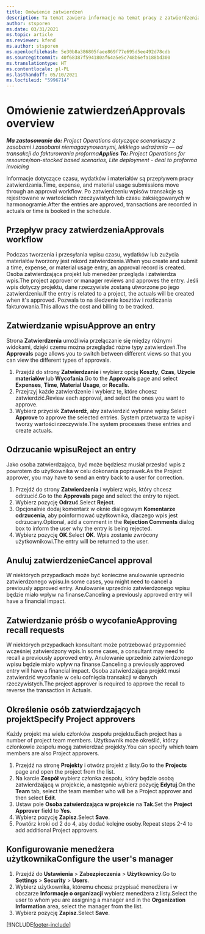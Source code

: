 ```yaml
---
title: Omówienie zatwierdzeń
description: Ta temat zawiera informacje na temat pracy z zatwierdzeniami w Project Operations.
author: stsporen
ms.date: 03/31/2021
ms.topic: article
ms.reviewer: kfend
ms.author: stsporen
ms.openlocfilehash: 5e30b8a386805faee869f77e695d5ee492d78cdb
ms.sourcegitcommit: 40f68387f594180af64a5e5c748b6efa188bd300
ms.translationtype: HT
ms.contentlocale: pl-PL
ms.lasthandoff: 05/10/2021
ms.locfileid: "5996714"
---
```

# <a name="approvals-overview"></a><span data-ttu-id="79456-103">Omówienie zatwierdzeń</span><span class="sxs-lookup"><span data-stu-id="79456-103">Approvals overview</span></span>

<span data-ttu-id="79456-104">_**Ma zastosowanie do:** Project Operations dotyczące scenariuszy z zasobami i zasobami niemagazynowanymi, lekkiego wdrażania — od transakcji do fakturowania proforma_</span><span class="sxs-lookup"><span data-stu-id="79456-104">_**Applies To:** Project Operations for resource/non-stocked based scenarios, Lite deployment - deal to proforma invoicing_</span></span>

<span data-ttu-id="79456-105">Informacje dotyczące czasu, wydatków i materiałów są przepływem pracy zatwierdzania.</span><span class="sxs-lookup"><span data-stu-id="79456-105">Time, expense, and material usage submissions move through an approval workflow.</span></span> <span data-ttu-id="79456-106">Po zatwierdzeniu wpisów transakcje są rejestrowane w wartościach rzeczywistych lub czasu zaksięgowanych w harmonogramie.</span><span class="sxs-lookup"><span data-stu-id="79456-106">After the entries are approved, transactions are recorded in actuals or time is booked in the schedule.</span></span>

## <a name="approvals-workflow"></a><span data-ttu-id="79456-107">Przepływ pracy zatwierdzenia</span><span class="sxs-lookup"><span data-stu-id="79456-107">Approvals workflow</span></span>
<span data-ttu-id="79456-108">Podczas tworzenia i przesyłania wpisu czasu, wydatków lub zużycia materiałów tworzony jest rekord zatwierdzenia.</span><span class="sxs-lookup"><span data-stu-id="79456-108">When you create and submit a time, expense, or material usage entry, an approval record is created.</span></span> <span data-ttu-id="79456-109">Osoba zatwierdzająca projekt lub menedżer przegląda i zatwierdza wpis.</span><span class="sxs-lookup"><span data-stu-id="79456-109">The project approver or manager reviews and approves the entry.</span></span> <span data-ttu-id="79456-110">Jeśli wpis dotyczy projektu, dane rzeczywiste zostaną utworzone po jego zatwierdzeniu.</span><span class="sxs-lookup"><span data-stu-id="79456-110">If the entry is related to a project, the actuals will be created when it's approved.</span></span> <span data-ttu-id="79456-111">Pozwala to na śledzenie kosztów i rozliczania fakturowania.</span><span class="sxs-lookup"><span data-stu-id="79456-111">This allows the cost and billing to be tracked.</span></span>

## <a name="approve-an-entry"></a><span data-ttu-id="79456-112">Zatwierdzanie wpisu</span><span class="sxs-lookup"><span data-stu-id="79456-112">Approve an entry</span></span>
<span data-ttu-id="79456-113">Strona **Zatwierdzenia** umożliwia przełączanie się między różnymi widokami, dzięki czemu można przeglądać różne typy zatwierdzeń.</span><span class="sxs-lookup"><span data-stu-id="79456-113">The **Approvals** page allows you to switch between different views so that you can view the different types of approvals.</span></span>
  
1. <span data-ttu-id="79456-114">Przejdź do strony **Zatwierdzanie** i wybierz opcję **Koszty**, **Czas**, **Użycie materiałów** lub **Wycofania**.</span><span class="sxs-lookup"><span data-stu-id="79456-114">Go to the **Approvals** page and select **Expenses**, **Time**, **Material Usage**, or **Recalls**.</span></span>
2. <span data-ttu-id="79456-115">Przejrzyj każde zatwierdzenie i wybierz te, które chcesz zatwierdzić.</span><span class="sxs-lookup"><span data-stu-id="79456-115">Review each approval, and select the ones you want to approve.</span></span>
3. <span data-ttu-id="79456-116">Wybierz przycisk **Zatwierdź**, aby zatwierdzić wybrane wpisy.</span><span class="sxs-lookup"><span data-stu-id="79456-116">Select **Approve** to approve the selected entries.</span></span>
<span data-ttu-id="79456-117">System przetwarza te wpisy i tworzy wartości rzeczywiste.</span><span class="sxs-lookup"><span data-stu-id="79456-117">The system processes these entries and create actuals.</span></span>

## <a name="reject-an-entry"></a><span data-ttu-id="79456-118">Odrzucanie wpisu</span><span class="sxs-lookup"><span data-stu-id="79456-118">Reject an entry</span></span>
<span data-ttu-id="79456-119">Jako osoba zatwierdzająca, być może będziesz musiał przesłać wpis z powrotem do użytkownika w celu dokonania poprawek.</span><span class="sxs-lookup"><span data-stu-id="79456-119">As the Project approver, you may have to send an entry back to a user for correction.</span></span>
  
1. <span data-ttu-id="79456-120">Przejdź do strony **Zatwierdzenia** i wybierz wpis, który chcesz odrzucić.</span><span class="sxs-lookup"><span data-stu-id="79456-120">Go to the **Approvals** page and select the entry to reject.</span></span> 
2. <span data-ttu-id="79456-121">Wybierz pozycję **Odrzuć**.</span><span class="sxs-lookup"><span data-stu-id="79456-121">Select **Reject**.</span></span>
3. <span data-ttu-id="79456-122">Opcjonalnie dodaj komentarz w oknie dialogowym **Komentarze odrzucenia**, aby poinformować użytkownika, dlaczego wpis jest odrzucany.</span><span class="sxs-lookup"><span data-stu-id="79456-122">Optional, add a comment in the **Rejection Comments** dialog box to inform the user why the entry is being rejected.</span></span>
4. <span data-ttu-id="79456-123">Wybierz pozycję **OK**.</span><span class="sxs-lookup"><span data-stu-id="79456-123">Select **OK**.</span></span> <span data-ttu-id="79456-124">Wpis zostanie zwrócony użytkownikowi.</span><span class="sxs-lookup"><span data-stu-id="79456-124">The entry will be returned to the user.</span></span>
  
## <a name="cancel-approval"></a><span data-ttu-id="79456-125">Anuluj zatwierdzenie</span><span class="sxs-lookup"><span data-stu-id="79456-125">Cancel approval</span></span>
<span data-ttu-id="79456-126">W niektórych przypadkach może być konieczne anulowanie uprzednio zatwierdzonego wpisu.</span><span class="sxs-lookup"><span data-stu-id="79456-126">In some cases, you might need to cancel a previously approved entry.</span></span> <span data-ttu-id="79456-127">Anulowanie uprzednio zatwierdzonego wpisu będzie miało wpływ na finanse.</span><span class="sxs-lookup"><span data-stu-id="79456-127">Canceling a previously approved entry will have a financial impact.</span></span> 

## <a name="approving-recall-requests"></a><span data-ttu-id="79456-128">Zatwierdzanie próśb o wycofanie</span><span class="sxs-lookup"><span data-stu-id="79456-128">Approving recall requests</span></span>
<span data-ttu-id="79456-129">W niektórych przypadkach konsultant może potrzebować przypomnieć wcześniej zatwierdzony wpis.</span><span class="sxs-lookup"><span data-stu-id="79456-129">In some cases, a consultant may need to recall a previously approved entry.</span></span> <span data-ttu-id="79456-130">Anulowanie uprzednio zatwierdzonego wpisu będzie miało wpływ na finanse.</span><span class="sxs-lookup"><span data-stu-id="79456-130">Canceling a previously approved entry will have a financial impact.</span></span> <span data-ttu-id="79456-131">Osoba zatwierdzająca projekt musi zatwierdzić wycofanie w celu cofnięcia transakcji w danych rzeczywistych.</span><span class="sxs-lookup"><span data-stu-id="79456-131">The project approver is required to approve the recall to reverse the transaction in Actuals.</span></span>

## <a name="specify-project-approvers"></a><span data-ttu-id="79456-132">Określenie osób zatwierdzających projekt</span><span class="sxs-lookup"><span data-stu-id="79456-132">Specify Project approvers</span></span>
<span data-ttu-id="79456-133">Każdy projekt ma wielu członków zespołu projektu.</span><span class="sxs-lookup"><span data-stu-id="79456-133">Each project has a number of project team members.</span></span> <span data-ttu-id="79456-134">Użytkownik może określić, którzy członkowie zespołu mogą zatwierdzać projekty.</span><span class="sxs-lookup"><span data-stu-id="79456-134">You can specify which team members are also Project approvers.</span></span>

1. <span data-ttu-id="79456-135">Przejdź na stronę **Projekty** i otwórz projekt z listy.</span><span class="sxs-lookup"><span data-stu-id="79456-135">Go to the **Projects** page and open the project from the list.</span></span>
2. <span data-ttu-id="79456-136">Na karcie **Zespół** wybierz członka zespołu, który będzie osobą zatwierdzającą w projekcie, a następnie wybierz pozycję **Edytuj**.</span><span class="sxs-lookup"><span data-stu-id="79456-136">On the **Team** tab, select the team member who will be a Project approver and then select **Edit**.</span></span>
3. <span data-ttu-id="79456-137">Ustaw pole **Osoba zatwierdzająca w projekcie** na **Tak**.</span><span class="sxs-lookup"><span data-stu-id="79456-137">Set the **Project Approver** field to **Yes**.</span></span>
4. <span data-ttu-id="79456-138">Wybierz pozycję **Zapisz**.</span><span class="sxs-lookup"><span data-stu-id="79456-138">Select **Save**.</span></span>
5. <span data-ttu-id="79456-139">Powtórz kroki od 2 do 4, aby dodać kolejne osoby.</span><span class="sxs-lookup"><span data-stu-id="79456-139">Repeat steps 2-4 to add additional Project approvers.</span></span>

## <a name="configure-the-users-manager"></a><span data-ttu-id="79456-140">Konfigurowanie menedżera użytkownika</span><span class="sxs-lookup"><span data-stu-id="79456-140">Configure the user's manager</span></span>

1. <span data-ttu-id="79456-141">Przejdź do **Ustawienia** > **Zabezpieczenia** > **Użytkownicy**.</span><span class="sxs-lookup"><span data-stu-id="79456-141">Go to **Settings** > **Security** > **Users**.</span></span>
2. <span data-ttu-id="79456-142">Wybierz użytkownika, któremu chcesz przypisać menedżera i w obszarze **Informacje o organizacji** wybierz menedżera z listy.</span><span class="sxs-lookup"><span data-stu-id="79456-142">Select the user to whom you are assigning a manager and in the **Organization Information** area, select the manager from the list.</span></span> 
3. <span data-ttu-id="79456-143">Wybierz pozycję **Zapisz**.</span><span class="sxs-lookup"><span data-stu-id="79456-143">Select **Save**.</span></span>




[!INCLUDE[footer-include](../includes/footer-banner.md)]
